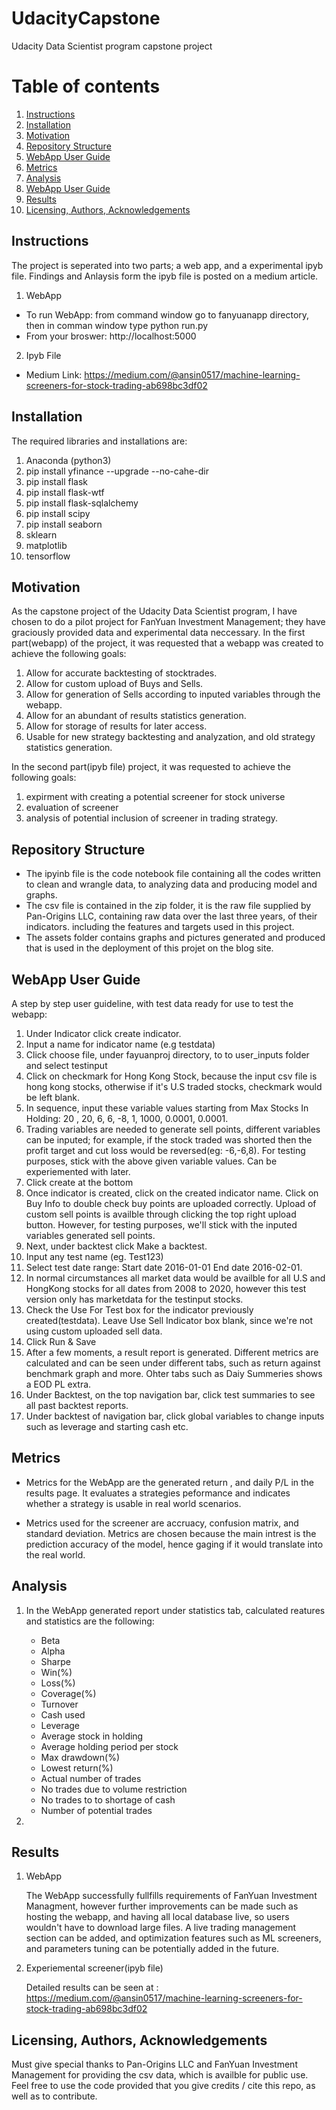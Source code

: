# UdacityCapstone
Udacity Data Scientist program capstone project


# Table of contents
1. [Instructions](#Instructions)
2. [Installation](#Installation)
3. [Motivation](#Motivation)
4. [Repository Structure](#Structure)
5. [WebApp User Guide](#Webapp)
6. [Metrics](#Metrics)
7. [Analysis](#Analysis)
5. [WebApp User Guide](#Webapp)
6. [Results](#Results)
7. [Licensing, Authors, Acknowledgements](#Licensing)



## Instructions <a name="instructions"></a>
The project is seperated into two parts; a web app, and a experimental ipyb file. Findings and Anlaysis form the ipyb file is posted on a medium article.

1. WebApp
  - To run WebApp: from command window go to fanyuanapp directory, then in comman window type python run.py
  - From your broswer: http://localhost:5000
2. Ipyb File
  - Medium Link: https://medium.com/@ansin0517/machine-learning-screeners-for-stock-trading-ab698bc3df02
  
  
## Installation <a name="installation"></a>
The required libraries and installations are:

1. Anaconda (python3)
2. pip install yfinance --upgrade --no-cahe-dir
3. pip install flask
4. pip install flask-wtf
5. pip install flask-sqlalchemy
6. pip install scipy
7. pip install seaborn
8. sklearn
9. matplotlib
10. tensorflow



## Motivation <a name="Motivation"></a>
As the capstone project of the Udacity Data Scientist program, I have chosen to do a pilot project for FanYuan Investment Management; they have graciously provided data and experimental data neccessary.
In the first part(webapp) of the project, it was requested that a webapp was created to achieve the following goals:
1. Allow for accurate backtesting of stocktrades.
2. Allow for custom upload of Buys and Sells.
3. Allow for generation of Sells according to inputed variables through the webapp.
4. Allow for an abundant of results statistics generation.
5. Allow for storage of results for later access.
6. Usable for new strategy backtesting and analyzation, and old strategy statistics generation.

In the second part(ipyb file) project, it was requested to achieve the following goals:
1. expirment with creating a potential screener for stock universe
2. evaluation of screener
3. analysis of potential inclusion of screener in trading strategy.


## Repository Structure <a name="Structure"></a>
- The ipyinb file is the code notebook file containing all the codes written to clean and wrangle data, to analyzing data and producing model and graphs.
- The csv file is contained in the zip folder, it is the raw file supplied by Pan-Origins LLC, containing raw data over the last three years, of their indicators. including the features and targets used in this project.
- The assets folder contains graphs and pictures generated and produced that is used in the deployment of this projet on the blog site.


## WebApp User Guide <a name="Webapp"></a>
A step by step user guideline, with test data ready for use to test the webapp:
1. Under Indicator click create indicator.
2. Input a name for indicator name (e.g testdata)
3. Click choose file, under fayuanproj directory, to to user_inputs folder and select testinput
4. Click on checkmark for Hong Kong Stock, because the input csv file is hong kong stocks, otherwise if it's U.S traded stocks, checkmark would be left blank.
5. In sequence, input these variable values starting from Max Stocks In Holding: 20 , 20, 6, 6, -8, 1, 1000, 0.0001, 0.0001.
6. Trading variables are needed to generate sell points, different variables can be inputed; for example, if the stock traded was shorted then the profit target and cut loss would be reversed(eg: -6,-6,8). For testing purposes, stick with the above given variable values. Can be experiemented with later.
7. Click create at the bottom
8. Once indicator is created, click on the created indicator name. Click on Buy Info to double check buy points are uploaded correctly. Upload of custom sell points is availble through clicking the top right upload button. However, for testing purposes, we'll stick with the inputed variables generated sell points.
9. Next, under backtest click Make a backtest.
10. Input any test name (eg. Test123)
11. Select test date range: Start date 2016-01-01  End date 2016-02-01.
12. In normal circumstances all market data would be availble for all U.S and HongKong stocks for all dates from 2008 to 2020, however this test version only has marketdata for the testinput stocks.
13. Check the Use For Test box for the indicator previously created(testdata). Leave Use Sell Indicator box blank, since we're not using custom uploaded sell data.
14. Click Run & Save
15. After a few moments, a result report is generated. Different metrics are calculated and can be seen under different tabs, such as return against benchmark graph and more. Ohter tabs such as Daiy Summeries shows a EOD PL extra.
16. Under Backtest, on the top navigation bar, click test summaries to see all past backtest reports.
17. Under backtest of navigation bar, click global variables to change inputs such as leverage and starting cash etc.



## Metrics <a name="Metrics"></a>

- Metrics for the WebApp are the generated return , and daily P/L in the results page. It evaluates a strategies peformance and indicates whether a strategy is usable in real world scenarios. 

- Metrics used for  the screener are accruacy, confusion matrix, and standard deviation. Metrics are chosen because the main intrest is the prediction accuracy of the model, hence gaging if it would translate into the real world.


## Analysis <a name="Analysis"></a>

1. In the WebApp generated report under statistics tab, calculated reatures and statistics are the following:
    - Beta
    - Alpha
    - Sharpe
    - Win(%)
    - Loss(%)
    - Coverage(%)
    - Turnover
    - Cash used
    - Leverage
    - Average stock in holding
    - Average holding period per stock
    - Max drawdown(%)
    - Lowest return(%)
    - Actual number of trades
    - No trades due to volume restriction
    - No trades to to shortage of cash
    - Number of potential trades
 
2. 


## Results <a name="Results"></a>

1. WebApp

   The WebApp successfully fullfills requirements of FanYuan Investment Managment, however further improvements can be made such as hosting the webapp, and having all local database live, so users wouldn't have to download large files. A live trading management section can be added, and optimization features such as ML screeners, and parameters tuning can be potentially added in the future.

2. Experiemental screener(ipyb file)

   Detailed results can be seen at : https://medium.com/@ansin0517/machine-learning-screeners-for-stock-trading-ab698bc3df02


## Licensing, Authors, Acknowledgements <a name="Licensing"></a>
Must give special thanks to Pan-Origins LLC and FanYuan Investment Management for providing the csv data, which is availble for public use. Feel free to use the code provided that you give credits / cite this repo, as well as to contribute.
